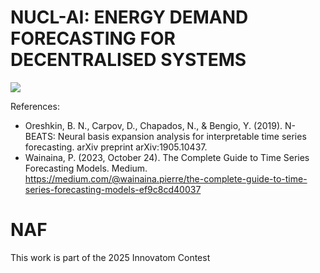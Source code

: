 # NUCL-AI: ENERGY DEMAND FORECASTING FOR DECENTRALISED SYSTEMS

![](https://github.com/KhvatkinNikita/Innovatom2025Code/blob/main/outputs/pred/gifs/desfase_Tenerife.gif)

References:

- Oreshkin, B. N., Carpov, D., Chapados, N., & Bengio, Y. (2019). N-BEATS: Neural basis expansion analysis for interpretable time series forecasting. arXiv preprint arXiv:1905.10437.
- Wainaina, P. (2023, October 24). The Complete Guide to Time Series Forecasting Models. Medium. https://medium.com/@wainaina.pierre/the-complete-guide-to-time-series-forecasting-models-ef9c8cd40037


# NAF
This work is part of the 2025 Innovatom Contest
